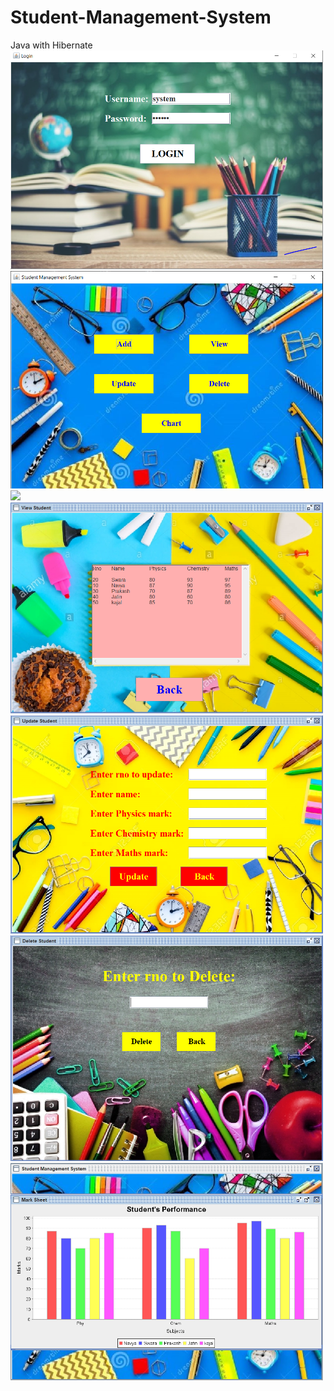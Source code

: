 # Student-Management-System
Java with Hibernate
  <img src="screenshots/login page.PNG" width=500>
  <img src="screenshots/main page.PNG" width=500>
  <img src="screenshots/add page.PNG" width=500>
  <img src="screenshots/view page.PNG" width=500>
  <img src="screenshots/update page.PNG" width=500>
  <img src="screenshots/delete page.PNG" width=500>
  <img src="screenshots/chart page.PNG" width=500>
